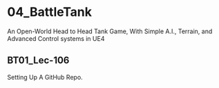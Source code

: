 # 04_BattleTank
An Open-World Head to Head Tank Game, With Simple A.I., Terrain, and Advanced Control systems in UE4

## BT01_Lec-106
Setting Up A GitHub Repo.
